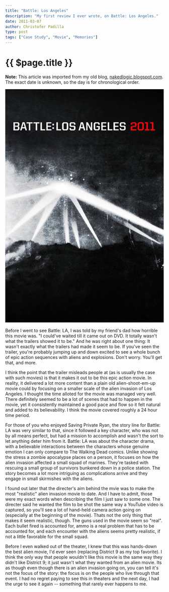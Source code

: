 ```yaml
---
title: "Battle: Los Angeles"
description: "My first review I ever wrote, on Battle: Los Angeles."
date: 2011-03-07
author: Christofer Padilla
type: post
tags: ["Case Study", "Movie", "Memories"]
---
```


# {{ $page.title }}

<div class="info"><b>Note:</b> This article was imported from my old blog, <a href="http://nakedlogic.blogspot.com/2011/03/battle-los-angeles.html">nakedlogic.blogspot.com</a>. The exact date is unknown, so the day is for chronological order.</div>

![Battle: Los Angeles](/images/battlela.jpg)

Before I went to see Battle: LA, I was told by my friend's dad how horrible this movie was. "I could've waited till it came out on DVD. It totally wasn't what the trailers showed it to be." And he was right about one thing: It wasn't exactly what the trailers had made it seem to be. If you've seen the trailer, you're probably jumping up and down excited to see a whole bunch of epic action sequences with aliens and explosions. Don't worry. You'll get that, and more.

I think the point that the trailer misleads people at (as is usually the case with such movies) is that it makes it out to be this epic action movie. In reality, it delivered a lot more content than a plain old alien-shoot-em-up movie could by focusing on a smaller scale of the alien invasion of Los Angeles. I thought the time alloted for the movie was managed very well. There definitely seemed to be a lot of scenes that had to happen in the movie, yet it consistently maintained a good pace and flow so it felt natural and added to its believability. I think the movie covered roughly a 24 hour time period.

For those of you who enjoyed Saving Private Ryan, the story line for Battle: LA was very similar to that, since it followed a key character, who was not by all means perfect, but had a mission to accomplish and wasn't the sort to let anything deter him from it. Battle: LA was about the character drama, with a believable interactions between the characters whose genuine emotion I can only compare to The Walking Dead comics. Unlike showing the stress a zombie apocalypse places on a person, it focuses on how the alien invasion affected a small squad of marines. They're tasked with rescuing a small group of survivors bunkered down in a police station. The story becomes a lot more intriguing as complications arrive and they engage in small skirmishes with the aliens.

I found out later that the directer's aim behind the mvie was to make the most "realistic" alien invasion movie to date. And I have to admit, those were my exact words when describing the film I just saw to some one. The directer said he wanted the film to be shot the same way a YouTube video is captured, so you'll see a lot of hand-held camera action going on (especially at the beginning of the movie). Thats not the only thing that makes it seem realistic, though. The guns used in the movie seem so "real". Each bullet fired is accounted for, ammo is a real problem that has to be accounted for, and each encounter with the aliens seems pretty realistic, if not a little favorable for the small squad.

Before I even walked out of the theater, I knew that this was hands-down the best alien movie, I'd ever seen (replacing District 9 as my top favorite). I think the only way that people wouldn't like this movie is the same way they didn't like District 9; it just wasn't what they wanted from an alien movie. Its as though even though there is an alien invasion going on, you can tell it's not the focus of the story: the focus is on the people who live through that event. I had no regret paying to see this in theaters and the next day, I had the urge to see it again -- something that rarely ever happens to me.

<TagLinks />

<Comments />
